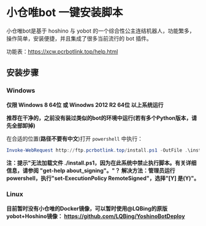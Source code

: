 # 小仓唯bot 一键安装脚本

小仓唯bot是基于 hoshino 与 yobot 的一个综合性公主连结机器人，功能繁多，操作简单，安装便捷，并且集成了很多当前流行的 bot 插件。

功能表：https://xcw.pcrbotlink.top/help.html

## 安装步骤

### Windows

**仅限 Windows 8 64位 或 Winodws 2012 R2 64位 以上系统运行**

**推荐在干净的，之前没有装过类似的bot的环境中运行(若有多个Python版本，请先全部卸掉)**

在合适的位置(**路径不要有中文**)打开 `powershell` 中执行：

```powershell
Invoke-WebRequest http://ftp.pcrbotlink.top/install.ps1 -OutFile .\install.ps1 ; powershell -File install.ps1
```

**注：提示"无法加载文件 ./install.ps1，因为在此系统中禁止执行脚本。有关详细信息，请参阅 "get-help about_signing"。"？
      解决方法：管理员运行powershell，执行"set-ExecutionPolicy RemoteSigned"，选择"[Y] 是(Y)"。**

### Linux

**目前暂时没有小仓唯的Docker镜像，可以暂时使用@LQBing的原版yobot+Hoshino镜像：
https://github.com/LQBing/YoshinoBotDeploy**
